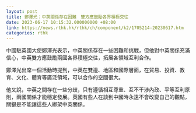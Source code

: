 ```yaml
---
layout: post
title: 鄭澤光：中英關係存在困難　雙方應鼓勵各界積極交往
date: 2023-06-17 10:15:32.000000000 +08:00
link: https://news.rthk.hk/rthk/ch/component/k2/1705214-20230617.htm
categories: rthk
---
```


中國駐英國大使鄭澤光表示，中英關係存在一些困難和挑戰，但他對中英關係充滿信心，中英雙方應鼓勵兩國各界積極交往，拓展各領域互利合作。

鄭澤光出席一個活動時提到，中英在雙邊、地區和國際層面，在貿易、投資、教育、文化、體育等廣泛領域，可以合作的空間很大。

他又說，中英之間存在一些分歧，只有遵循相互尊重、互不干涉內政、平等互利原則，兩國關係才能穩定發展。英國有些人在談到中國時永遠不會改變自己的觀點，關鍵是不能讓這些人綁架中英關係。
